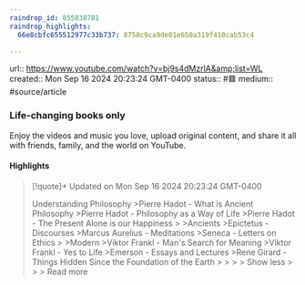 ```yaml
---
raindrop_id: 855838781
raindrop_highlights:
  66e8cbfc655512977c33b737: 8758c9ca9de01e650a319f410cab53c4

---
```


url:: https://www.youtube.com/watch?v=bj9s4dMzrlA&amp;list=WL
created:: Mon Sep 16 2024 20:23:24 GMT-0400
status:: #🟥
medium:: #source/article


### Life-changing books only

Enjoy the videos and music you love, upload original content, and share it all with friends, family, and the world on YouTube.

#### Highlights

> [!quote]+ Updated on Mon Sep 16 2024 20:23:24 GMT-0400
>
> Understanding Philosophy
&gt;Pierre Hadot - What is Ancient Philosophy
&gt;Pierre Hadot - Philosophy as a Way of Life
&gt;Pierre Hadot - The Present Alone is our Happiness
&gt;
&gt;Ancients
&gt;Epictetus - Discourses
&gt;Marcus Aurelius - Meditations
&gt;Seneca - Letters on Ethics
&gt;
&gt;Modern
&gt;Viktor Frankl - Man&#39;s Search for Meaning
&gt;Viktor Frankl - Yes to Life
&gt;Emerson - Essays and Lectures
&gt;Rene Girard - Things Hidden Since the Foundation of the Earth
&gt;
&gt;
&gt;
&gt;  Show less
&gt;
&gt;
&gt;  Read more

